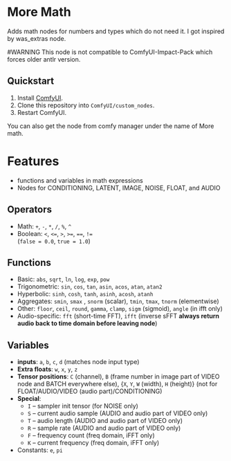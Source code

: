# More Math

Adds math nodes for numbers and types which do not need it. I got inspired by was_extras node.

#WARNING This node is not compatible to ComfyUI-Impact-Pack which forces older antlr version.

## Quickstart

1. Install [ComfyUI](https://docs.comfy.org/get_started).
1. Clone this repository into `ComfyUI/custom_nodes`.
1. Restart ComfyUI.

You can also get the node from comfy manager under the name of More math.

# Features

- functions and variables in math expressions
- Nodes for CONDITIONING, LATENT, IMAGE, NOISE, FLOAT, and AUDIO

## Operators
- Math: `+`, `-`, `*`, `/`, `%`, `^`
- Boolean: `<`, `<=`, `>`, `>=`, `==`, `!=`  
  (`false = 0.0`, `true = 1.0`)

## Functions
- Basic: `abs`, `sqrt`, `ln`, `log`, `exp`, `pow`
- Trigonometric: `sin`, `cos`, `tan`, `asin`, `acos`, `atan`, `atan2`
- Hyperbolic: `sinh`, `cosh`, `tanh`, `asinh`, `acosh`, `atanh`
- Aggregates: `smin`, `smax` , `snorm` (scalar), `tmin`, `tmax`, `tnorm` (elementwise)
- Other: `floor`, `ceil`, `round`, `gamma`, `clamp`, `sigm` (sigmoid), `angle` (in ifft only)
- Audio-specific: `fft` (short-time FFT), `ifft` (inverse sFFT **always return audio back to time domain before leaving node**)

## Variables
- **inputs**: `a`, `b`, `c`, `d` (matches node input type)  
- **Extra floats**: `w`, `x`, `y`, `z`   
- **Tensor positions**:  `C` (channel), `B` (frame number in image part of VIDEO node and BATCH everywhere else), {`X`, `Y`, `W` (width), `H` (height)} (not for FLOAT/AUDIO/VIDEO (audio part)/CONDITIONING)
- **Special**:
  - `I` – sampler init tensor (for NOISE only)  
  - `S` – current audio sample (AUDIO and audio part of VIDEO only)  
  - `T` – audio length  (AUDIO and audio part of VIDEO only)  
  - `R` – sample rate (AUDIO and audio part of VIDEO only)  
  - `F` – frequency count (freq domain, iFFT only)  
  - `K` – current frequency (freq domain, iFFT only)  
- Constants: `e`, `pi`
